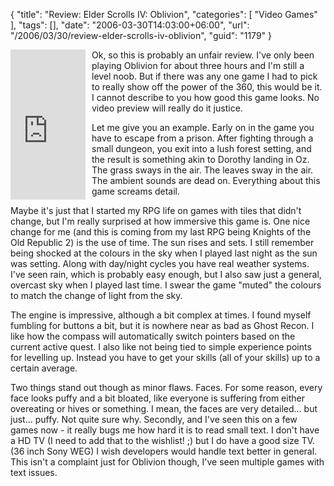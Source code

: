 {
	"title": "Review: Elder Scrolls IV: Oblivion",
	"categories": [
		"Video Games"
	],
	"tags": [],
	"date": "2006-03-30T14:03:00+06:00",
	"url": "/2006/03/30/review-elder-scrolls-iv-oblivion",
	"guid": "1179"
}

<iframe 
align="left" src="http://rcm-na.amazon-adsystem.com/e/cm?t=raymondcamden-20&o=1&p=8&l=as1&asins=B000BI3QK2&fc1=000000&IS2=1&lt1=_top&lc1=0000ff&bc1=000000&bg1=ffffff&npa=1&f=ifr" style="width:120px;height:240px;margin-right: 10px;" scrolling="no" marginwidth="0" marginheight="0" frameborder="0"></iframe>

Ok, so this is probably an unfair review. I've only been playing Oblivion for about three hours and I'm still a level noob. But if there was any one game I had to pick to really show off the power of the 360, this would be it. I cannot describe to you how good this game looks. No video preview will really do it justice. 

Let me give you an example. Early on in the game you have to escape from a prison. After fighting through a small dungeon, you exit into a lush forest setting, and the result is something akin to Dorothy landing in Oz. The grass sways in the air. The leaves sway in the air. The ambient sounds are dead on. Everything about this game screams detail. 

Maybe it's just that I started my RPG life on games with tiles that didn't change, but I'm really surprised at how immersive this game is. One nice change for me (and this is coming from my last RPG being Knights of the Old Republic 2) is the use of time. The sun rises and sets. I still remember being shocked at the colours in the sky when I played last night as the sun was setting. Along with day/night cycles you have real weather systems. I've seen rain, which is probably easy enough, but I also saw just a general, overcast sky when I played last time. I swear the game "muted" the colours to match the change of light from the sky.

The engine is impressive, although a bit complex at times. I found myself fumbling for buttons a bit, but it is nowhere near as bad as Ghost Recon. I like how the compass will automatically switch pointers based on the current active quest. I also like not being tied to simple experience points for levelling up. Instead you have to get your skills (all of your skills) up to a certain average.

Two things stand out though as minor flaws. Faces. For some reason, every face looks puffy and a bit bloated, like everyone is suffering from either overeating or hives or something. I mean, the faces are very detailed... but just... puffy. Not quite sure why. Secondly, and I've seen this on a few games now - it really bugs me how hard it is to read small text. I don't have a HD TV (I need to add that to the wishlist! ;) but I do have a good size TV. (36 inch Sony WEG) I wish developers would handle text better in general. This isn't a complaint just for Oblivion though, I've seen multiple games with text issues.